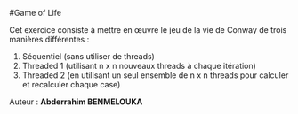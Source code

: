 #Game of Life

Cet exercice consiste à mettre en œuvre le jeu de la vie de Conway de trois manières différentes :
1. Séquentiel (sans utiliser de threads)
2. Threaded 1 (utilisant n x n nouveaux threads à chaque itération)
3. Threaded 2 (en utilisant un seul ensemble de n x n threads pour calculer et recalculer chaque case)

Auteur : **Abderrahim BENMELOUKA**
